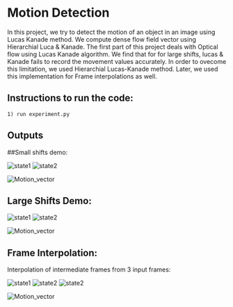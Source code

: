 # Motion Detection
In this project, we try to detect the motion of an object in an image using Lucas Kanade method. We compute dense flow field vector using Hierarchial Luca & Kanade. The first part of this project deals with Optical flow using Lucas Kanade algorithm. We find that for for large shifts, lucas & Kanade fails to record the movement values accurately. In order to ovecome this limitation, we used Hierarchial Lucas-Kanade method. Later, we used this implementation for Frame interpolations as well.

## Instructions to run the code:
	1) run experiment.py
	
## Outputs
##Small shifts demo:

![state1](input_images/TestSeq/Shift0.png)  ![state2](input_images/TestSeq/ShiftR2.png)

![Motion_vector](output/ps4-1-a-1.png)

## Large Shifts Demo:
![state1](input_images/Urban2/urban01.png)  ![state2](input_images/Urban2/urban02.png)

![Motion_vector](output/ps4-4-b-1.png)

## Frame Interpolation:
Interpolation of intermediate frames from 3 input frames:

![state1](input_images/MiniCooper/mc01.png)  ![state2](input_images/MiniCooper/mc02.png) ![state2](input_images/MiniCooper/mc03.png)

![Motion_vector](output/output/output.gif)
